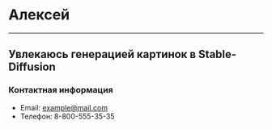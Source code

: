 # Алексей

--------------------------------



## Увлекаюсь генерацией картинок в Stable-Diffusion


### Контактная информация

- Email: example@mail.com
- Телефон: 8-800-555-35-35
